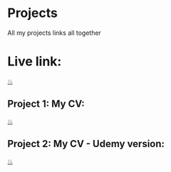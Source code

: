 # Projects

All my projects links all together

# Live link:

[💥](https://sabovoichita.github.io/projects/)

## Project 1: My CV:

[💥](https://sabovoichita.github.io/)

## Project 2: My CV - Udemy version:

[💥](https://sabovoichita.github.io/udemy.sabovoichita.github.io/)
